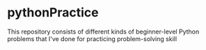 # pythonPractice
This repository consists of different kinds of beginner-level Python problems  that I've done for practicing problem-solving skill
